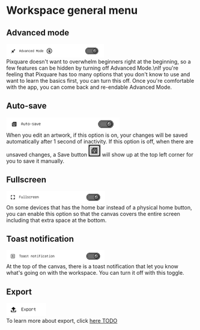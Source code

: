 # Workspace general menu

## Advanced mode
![Advanced mode](images/advanced_mode.png)<br/>
Pixquare doesn't want to overwhelm beginners right at the beginning, so a few features can be hidden by turning off Advanced Mode.\nIf you're feeling that Pixquare has too many options that you don't know to use and want to learn the basics first, you can turn this off. Once you're comfortable with the app, you can come back and re-endable Advanced Mode.

## Auto-save
![Auto-save](images/auto_save.png)<br/>
When you edit an artwork, if this option is on, your changes will be saved automatically after 1 second of inactivity. If this option is off, when there are unsaved changes, a Save button ![Save](images/save.png) will show up at the top left corner for you to save it manually.

## Fullscreen
![Fullscreen](images/fullscreen.png)<br/>
On some devices that has the home bar instead of a physical home button, you can enable this option so that the canvas covers the entire screen including that extra space at the bottom.

## Toast notification
![Toast notification](images/toast_notification.png)<br/>
At the top of the canvas, there is a toast notification that let you know what's going on with the workspace. You can turn it off with this toggle.

## Export
![Export](images/export.png)<br/>
To learn more about export, click [here TODO]()
